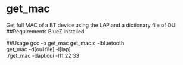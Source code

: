 # get_mac
Get full MAC of a BT device using the LAP and a dictionary file of OUI<br />
##Requirements
BlueZ installed<br />

##Usage
gcc -o get_mac get_mac.c -lbluetooth<br />get_mac -d[oui file] -l[lap]<br />./get_mac -dapl.oui -l11:22:33
